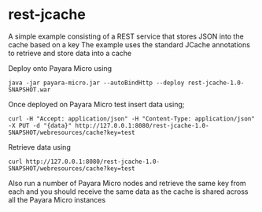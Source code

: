 # rest-jcache

A simple example consisting of a REST service that stores JSON into the cache based on a key
The example uses the standard JCache annotations to retrieve and store data into a cache

Deploy onto Payara Micro using
```shell
java -jar payara-micro.jar --autoBindHttp --deploy rest-jcache-1.0-SNAPSHOT.war
```

Once deployed on Payara Micro test insert data using;

```shell
curl -H "Accept: application/json" -H "Content-Type: application/json" -X PUT -d "{data}" http://127.0.0.1:8080/rest-jcache-1.0-SNAPSHOT/webresources/cache?key=test
```

Retrieve data using
```shell
curl http://127.0.0.1:8080/rest-jcache-1.0-SNAPSHOT/webresources/cache?key=test
```

Also run a number of Payara Micro nodes and retrieve the same key from each and you should receive the same data as the cache is shared across all the Payara Micro instances